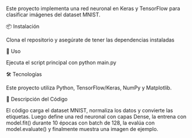 Este proyecto implementa una red neuronal en Keras y TensorFlow para clasificar imágenes del dataset MNIST.

📦 Instalación

Clona el repositorio y asegúrate de tener las dependencias instaladas 

🚀 Uso

Ejecuta el script principal con python main.py

🛠️ Tecnologías

Este proyecto utiliza Python, TensorFlow/Keras, NumPy y Matplotlib.

📄 Descripción del Código

El código carga el dataset MNIST, normaliza los datos y convierte las etiquetas. Luego define una red neuronal con capas Dense, la entrena con model.fit() durante 10 épocas con batch de 128, la evalúa con model.evaluate() y finalmente muestra una imagen de ejemplo.